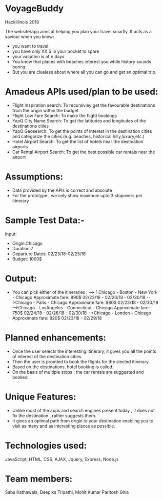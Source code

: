 # VoyageBuddy
Hackillinois 2018

The website/app aims at helping you plan your travel smartly. It acts as a saviour when you know:
* you want to travel 
* you have only XX $ in your pocket to spare
* your vacation is of n days 
* You know that places with beaches interest you while history sounds boring
* But you are clueless about where all you can go and get an optimal trip.

# Amadeus APIs used/plan to be used:
* Flight Inspiration search: To recursivley get the favourable destinations from the origin within the budget.
* Flight Low Fare Search: To make the flight bookings
* YapQ City Name Search: To get the latitudes and longitudes  of the destinations cities
* YapQ Geosearch: To get the points of interest in the destination cities and categorize the cities.(e.g. beaches, historical,hilly,luxury,etc.)
* Hotel Airport Search: To get the list of hotels near the destination airports
* Car Rental Airport Search: To get the best possible car rentals near the airport

# Assumptions:
* Data provided by the APIs is correct and absolute
* For the prototype , we only show maximum upto 3 stopovers per itinerary


# Sample Test Data:-
Input:
* Origin:Chicago
* Duration:7
* Departure Dates: 02/23/18-02/25/18
* Budget: 1000$
        
# Output:
* You can pick either of the itineraries : 
                --> 1.Chicago - Boston - New York - Chicago                Approximate fare: 890$
                         02/23/18 - 02/26/18 - 02/30/18
                -->Chicago - Paris - Chicago                            Approximate fare: 980$
                        02/23/18 - 02/30/18 
                -->Chicago - LosAngeles - Connecticut - Chicago         Approximate fare: 750$
                        02/24/18 - 02/26/18 - 02/30/18
                -->Chicago - London - Chicago                           Approximate fare: 820$
                        02/23/18 - 02/29/18
# Planned enhancements: 
* Once the user selects the interesting itinerary, it gives you all the points of interest of the destination                    cities.
* Then the user is promted to book the flights for the slected itinerary.
* Based on the destinations, hotel booking is called.
* On the basis of multiple stops , the car rentals are suggested and booked.

# Unique Features: 
* Unlike most of the apps and search engines present today , it does not fix the destination , rather suggests them.
* It gives an optimal path from origin to your destination enabling you to visit as many and as interesting places as possible.

# Technologies used: 
JavaScript, HTML, CSS, AJAX, Jquery, Express, Node.js

# Team members: 
Saba Kathawala, Deepika Tripathi, Mohit Kumar Paritosh Ghia
